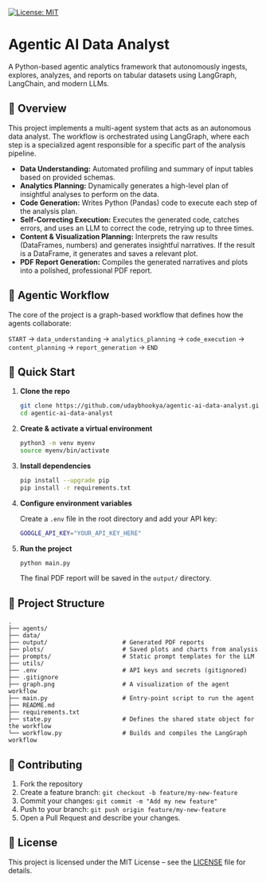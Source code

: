 [![License: MIT](https://img.shields.io/badge/License-MIT-yellow.svg)](https://opensource.org/licenses/MIT)

# Agentic AI Data Analyst

A Python-based agentic analytics framework that autonomously ingests, explores, analyzes, and reports on tabular datasets using LangGraph, LangChain, and modern LLMs.

## 📝 Overview

This project implements a multi-agent system that acts as an autonomous data analyst. The workflow is orchestrated using LangGraph, where each step is a specialized agent responsible for a specific part of the analysis pipeline.

  * **Data Understanding:** Automated profiling and summary of input tables based on provided schemas.
  * **Analytics Planning:** Dynamically generates a high-level plan of insightful analyses to perform on the data.
  * **Code Generation:** Writes Python (Pandas) code to execute each step of the analysis plan.
  * **Self-Correcting Execution:** Executes the generated code, catches errors, and uses an LLM to correct the code, retrying up to three times.
  * **Content & Visualization Planning:** Interprets the raw results (DataFrames, numbers) and generates insightful narratives. If the result is a DataFrame, it generates and saves a relevant plot.
  * **PDF Report Generation:** Compiles the generated narratives and plots into a polished, professional PDF report.

## 🤖 Agentic Workflow

The core of the project is a graph-based workflow that defines how the agents collaborate:

`START` -\> `data_understanding` -\> `analytics_planning` -\> `code_execution` -\> `content_planning` -\> `report_generation` -\> `END`

## 🚀 Quick Start

1.  **Clone the repo**

    ```bash
    git clone https://github.com/udaybhookya/agentic-ai-data-analyst.git
    cd agentic-ai-data-analyst
    ```

2.  **Create & activate a virtual environment**

    ```bash
    python3 -m venv myenv
    source myenv/bin/activate
    ```

3.  **Install dependencies**

    ```bash
    pip install --upgrade pip
    pip install -r requirements.txt
    ```

4.  **Configure environment variables**

    Create a `.env` file in the root directory and add your API key:

    ```bash
    GOOGLE_API_KEY="YOUR_API_KEY_HERE"
    ```

5.  **Run the project**

    ```bash
    python main.py
    ```

    The final PDF report will be saved in the `output/` directory.

## 📂 Project Structure

```
.
├── agents/
├── data/
├── output/                     # Generated PDF reports
├── plots/                      # Saved plots and charts from analysis
├── prompts/                    # Static prompt templates for the LLM
├── utils/
├── .env                        # API keys and secrets (gitignored)
├── .gitignore
├── graph.png                   # A visualization of the agent workflow
├── main.py                     # Entry-point script to run the agent
├── README.md
├── requirements.txt
├── state.py                    # Defines the shared state object for the workflow
└── workflow.py                 # Builds and compiles the LangGraph workflow
```

## 🤝 Contributing

1.  Fork the repository
2.  Create a feature branch: `git checkout -b feature/my-new-feature`
3.  Commit your changes: `git commit -m "Add my new feature"`
4.  Push to your branch: `git push origin feature/my-new-feature`
5.  Open a Pull Request and describe your changes.

## 📜 License

This project is licensed under the MIT License – see the [LICENSE](LICENSE) file for details.
